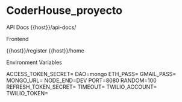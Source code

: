 # CoderHouse_proyecto


API Docs
{{host}}/api-docs/

Frontend

{{host}}/register
{{host}}/home


Environment Variables

ACCESS_TOKEN_SECRET=
DAO=mongo
ETH_PASS=
GMAIL_PASS=
MONGO_URL=
NODE_END=DEV
PORT=8080
RANDOM=100
REFRESH_TOKEN_SECRET=
TIMEOUT=
TWILIO_ACCOUNT=
TWILIO_TOKEN=

